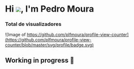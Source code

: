 <h1 align="left">Hi <img src="https://raw.githubusercontent.com/kaueMarques/kaueMarques/master/hi.gif" height="30px">, I'm Pedro Moura</h1>


### Total de visualizadores
![Image of https://github.com/plfmoura/profile-view-counter](https://github.com/plfmoura/profile-view-counter/blob/master/svg/profile/badge.svg)

## </p> Working in progress :hammer:
